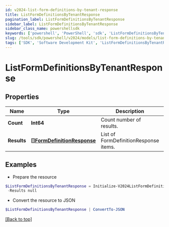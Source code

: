 ```yaml
---
id: v2024-list-form-definitions-by-tenant-response
title: ListFormDefinitionsByTenantResponse
pagination_label: ListFormDefinitionsByTenantResponse
sidebar_label: ListFormDefinitionsByTenantResponse
sidebar_class_name: powershellsdk
keywords: ['powershell', 'PowerShell', 'sdk', 'ListFormDefinitionsByTenantResponse', 'V2024ListFormDefinitionsByTenantResponse'] 
slug: /tools/sdk/powershell/v2024/models/list-form-definitions-by-tenant-response
tags: ['SDK', 'Software Development Kit', 'ListFormDefinitionsByTenantResponse', 'V2024ListFormDefinitionsByTenantResponse']
---
```



# ListFormDefinitionsByTenantResponse

## Properties

Name | Type | Description | Notes
------------ | ------------- | ------------- | -------------
**Count** | **Int64** | Count number of results. | [optional] 
**Results** | [**[]FormDefinitionResponse**](form-definition-response) | List of FormDefinitionResponse items. | [optional] 

## Examples

- Prepare the resource
```powershell
$ListFormDefinitionsByTenantResponse = Initialize-V2024ListFormDefinitionsByTenantResponse  -Count 1 `
 -Results null
```

- Convert the resource to JSON
```powershell
$ListFormDefinitionsByTenantResponse | ConvertTo-JSON
```


[[Back to top]](#) 

